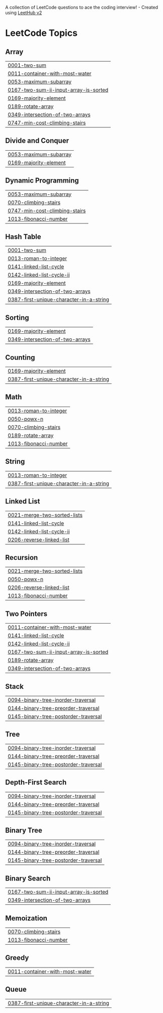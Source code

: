 A collection of LeetCode questions to ace the coding interview! - Created using [LeetHub v2](https://github.com/arunbhardwaj/LeetHub-2.0)
<!---LeetCode Topics Start-->
# LeetCode Topics
## Array
|  |
| ------- |
| [0001-two-sum](https://github.com/som-me/LeetCode/tree/master/0001-two-sum) |
| [0011-container-with-most-water](https://github.com/som-me/LeetCode/tree/master/0011-container-with-most-water) |
| [0053-maximum-subarray](https://github.com/som-me/LeetCode/tree/master/0053-maximum-subarray) |
| [0167-two-sum-ii-input-array-is-sorted](https://github.com/som-me/LeetCode/tree/master/0167-two-sum-ii-input-array-is-sorted) |
| [0169-majority-element](https://github.com/som-me/LeetCode/tree/master/0169-majority-element) |
| [0189-rotate-array](https://github.com/som-me/LeetCode/tree/master/0189-rotate-array) |
| [0349-intersection-of-two-arrays](https://github.com/som-me/LeetCode/tree/master/0349-intersection-of-two-arrays) |
| [0747-min-cost-climbing-stairs](https://github.com/som-me/LeetCode/tree/master/0747-min-cost-climbing-stairs) |
## Divide and Conquer
|  |
| ------- |
| [0053-maximum-subarray](https://github.com/som-me/LeetCode/tree/master/0053-maximum-subarray) |
| [0169-majority-element](https://github.com/som-me/LeetCode/tree/master/0169-majority-element) |
## Dynamic Programming
|  |
| ------- |
| [0053-maximum-subarray](https://github.com/som-me/LeetCode/tree/master/0053-maximum-subarray) |
| [0070-climbing-stairs](https://github.com/som-me/LeetCode/tree/master/0070-climbing-stairs) |
| [0747-min-cost-climbing-stairs](https://github.com/som-me/LeetCode/tree/master/0747-min-cost-climbing-stairs) |
| [1013-fibonacci-number](https://github.com/som-me/LeetCode/tree/master/1013-fibonacci-number) |
## Hash Table
|  |
| ------- |
| [0001-two-sum](https://github.com/som-me/LeetCode/tree/master/0001-two-sum) |
| [0013-roman-to-integer](https://github.com/som-me/LeetCode/tree/master/0013-roman-to-integer) |
| [0141-linked-list-cycle](https://github.com/som-me/LeetCode/tree/master/0141-linked-list-cycle) |
| [0142-linked-list-cycle-ii](https://github.com/som-me/LeetCode/tree/master/0142-linked-list-cycle-ii) |
| [0169-majority-element](https://github.com/som-me/LeetCode/tree/master/0169-majority-element) |
| [0349-intersection-of-two-arrays](https://github.com/som-me/LeetCode/tree/master/0349-intersection-of-two-arrays) |
| [0387-first-unique-character-in-a-string](https://github.com/som-me/LeetCode/tree/master/0387-first-unique-character-in-a-string) |
## Sorting
|  |
| ------- |
| [0169-majority-element](https://github.com/som-me/LeetCode/tree/master/0169-majority-element) |
| [0349-intersection-of-two-arrays](https://github.com/som-me/LeetCode/tree/master/0349-intersection-of-two-arrays) |
## Counting
|  |
| ------- |
| [0169-majority-element](https://github.com/som-me/LeetCode/tree/master/0169-majority-element) |
| [0387-first-unique-character-in-a-string](https://github.com/som-me/LeetCode/tree/master/0387-first-unique-character-in-a-string) |
## Math
|  |
| ------- |
| [0013-roman-to-integer](https://github.com/som-me/LeetCode/tree/master/0013-roman-to-integer) |
| [0050-powx-n](https://github.com/som-me/LeetCode/tree/master/0050-powx-n) |
| [0070-climbing-stairs](https://github.com/som-me/LeetCode/tree/master/0070-climbing-stairs) |
| [0189-rotate-array](https://github.com/som-me/LeetCode/tree/master/0189-rotate-array) |
| [1013-fibonacci-number](https://github.com/som-me/LeetCode/tree/master/1013-fibonacci-number) |
## String
|  |
| ------- |
| [0013-roman-to-integer](https://github.com/som-me/LeetCode/tree/master/0013-roman-to-integer) |
| [0387-first-unique-character-in-a-string](https://github.com/som-me/LeetCode/tree/master/0387-first-unique-character-in-a-string) |
## Linked List
|  |
| ------- |
| [0021-merge-two-sorted-lists](https://github.com/som-me/LeetCode/tree/master/0021-merge-two-sorted-lists) |
| [0141-linked-list-cycle](https://github.com/som-me/LeetCode/tree/master/0141-linked-list-cycle) |
| [0142-linked-list-cycle-ii](https://github.com/som-me/LeetCode/tree/master/0142-linked-list-cycle-ii) |
| [0206-reverse-linked-list](https://github.com/som-me/LeetCode/tree/master/0206-reverse-linked-list) |
## Recursion
|  |
| ------- |
| [0021-merge-two-sorted-lists](https://github.com/som-me/LeetCode/tree/master/0021-merge-two-sorted-lists) |
| [0050-powx-n](https://github.com/som-me/LeetCode/tree/master/0050-powx-n) |
| [0206-reverse-linked-list](https://github.com/som-me/LeetCode/tree/master/0206-reverse-linked-list) |
| [1013-fibonacci-number](https://github.com/som-me/LeetCode/tree/master/1013-fibonacci-number) |
## Two Pointers
|  |
| ------- |
| [0011-container-with-most-water](https://github.com/som-me/LeetCode/tree/master/0011-container-with-most-water) |
| [0141-linked-list-cycle](https://github.com/som-me/LeetCode/tree/master/0141-linked-list-cycle) |
| [0142-linked-list-cycle-ii](https://github.com/som-me/LeetCode/tree/master/0142-linked-list-cycle-ii) |
| [0167-two-sum-ii-input-array-is-sorted](https://github.com/som-me/LeetCode/tree/master/0167-two-sum-ii-input-array-is-sorted) |
| [0189-rotate-array](https://github.com/som-me/LeetCode/tree/master/0189-rotate-array) |
| [0349-intersection-of-two-arrays](https://github.com/som-me/LeetCode/tree/master/0349-intersection-of-two-arrays) |
## Stack
|  |
| ------- |
| [0094-binary-tree-inorder-traversal](https://github.com/som-me/LeetCode/tree/master/0094-binary-tree-inorder-traversal) |
| [0144-binary-tree-preorder-traversal](https://github.com/som-me/LeetCode/tree/master/0144-binary-tree-preorder-traversal) |
| [0145-binary-tree-postorder-traversal](https://github.com/som-me/LeetCode/tree/master/0145-binary-tree-postorder-traversal) |
## Tree
|  |
| ------- |
| [0094-binary-tree-inorder-traversal](https://github.com/som-me/LeetCode/tree/master/0094-binary-tree-inorder-traversal) |
| [0144-binary-tree-preorder-traversal](https://github.com/som-me/LeetCode/tree/master/0144-binary-tree-preorder-traversal) |
| [0145-binary-tree-postorder-traversal](https://github.com/som-me/LeetCode/tree/master/0145-binary-tree-postorder-traversal) |
## Depth-First Search
|  |
| ------- |
| [0094-binary-tree-inorder-traversal](https://github.com/som-me/LeetCode/tree/master/0094-binary-tree-inorder-traversal) |
| [0144-binary-tree-preorder-traversal](https://github.com/som-me/LeetCode/tree/master/0144-binary-tree-preorder-traversal) |
| [0145-binary-tree-postorder-traversal](https://github.com/som-me/LeetCode/tree/master/0145-binary-tree-postorder-traversal) |
## Binary Tree
|  |
| ------- |
| [0094-binary-tree-inorder-traversal](https://github.com/som-me/LeetCode/tree/master/0094-binary-tree-inorder-traversal) |
| [0144-binary-tree-preorder-traversal](https://github.com/som-me/LeetCode/tree/master/0144-binary-tree-preorder-traversal) |
| [0145-binary-tree-postorder-traversal](https://github.com/som-me/LeetCode/tree/master/0145-binary-tree-postorder-traversal) |
## Binary Search
|  |
| ------- |
| [0167-two-sum-ii-input-array-is-sorted](https://github.com/som-me/LeetCode/tree/master/0167-two-sum-ii-input-array-is-sorted) |
| [0349-intersection-of-two-arrays](https://github.com/som-me/LeetCode/tree/master/0349-intersection-of-two-arrays) |
## Memoization
|  |
| ------- |
| [0070-climbing-stairs](https://github.com/som-me/LeetCode/tree/master/0070-climbing-stairs) |
| [1013-fibonacci-number](https://github.com/som-me/LeetCode/tree/master/1013-fibonacci-number) |
## Greedy
|  |
| ------- |
| [0011-container-with-most-water](https://github.com/som-me/LeetCode/tree/master/0011-container-with-most-water) |
## Queue
|  |
| ------- |
| [0387-first-unique-character-in-a-string](https://github.com/som-me/LeetCode/tree/master/0387-first-unique-character-in-a-string) |
<!---LeetCode Topics End-->
